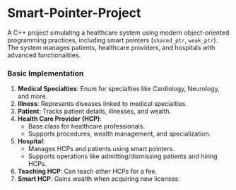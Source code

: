 # Smart-Pointer-Project 

A C++ project simulating a healthcare system using modern object-oriented programming practices, including smart pointers (`shared_ptr`, `weak_ptr`). The system manages patients, healthcare providers, and hospitals with advanced functionalities.

### Basic Implementation
1. **Medical Specialties**: Enum for specialties like Cardiology, Neurology, and more.
2. **Illness**: Represents diseases linked to medical specialties.
3. **Patient**: Tracks patient details, illnesses, and wealth.
4. **Health Care Provider (HCP)**:
   - Base class for healthcare professionals.
   - Supports procedures, wealth management, and specialization.
5. **Hospital**:
   - Manages HCPs and patients using smart pointers.
   - Supports operations like admitting/dismissing patients and hiring HCPs.
6. **Teaching HCP**: Can teach other HCPs for a fee.
7. **Smart HCP**: Gains wealth when acquiring new licenses.
